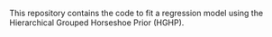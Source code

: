 This repository contains the code to fit a regression model using the Hierarchical Grouped Horseshoe Prior (HGHP). 